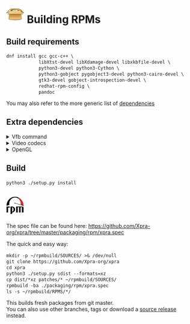 # ![sound](../images/icons/package.png) Building RPMs


## Build requirements
```shell
dnf install gcc gcc-c++ \
            libXtst-devel libXdamage-devel libxkbfile-devel \
            python3-devel python3-Cython \
            python3-gobject pygobject3-devel python3-cairo-devel \
            gtk3-devel gobject-introspection-devel \
            redhat-rpm-config \
            pandoc
```
You may also refer to the more generic list of [dependencies](./Dependencies.md)

## Extra dependencies
<details>
  <summary>Vfb command</summary>

To use [Xdummy](../Usage/Xdummy.md):
```shell
dnf install xorg-x11-server-Xorg xorg-x11-drv-dummy xorg-x11-xauth xorg-x11-xkb-utils
```
Otherwise, use `Xvfb`:
```shell
dnf install xorg-x11-server-Xvfb
```
</details>
<details>
  <summary>Video codecs</summary>

For extra video encoding support, install the following development headers from [rpmfusion.org](https://rpmfusion.org/) and / or [EPEL](https://docs.fedoraproject.org/en-US/epel/):
```shell
dnf install libvpx-devel libyuv-devel ffmpeg-devel x264-devel
```
</details>
<details>
  <summary>OpenGL</summary>

For [OpenGL accelerated client rendering](../Usage/Client-OpenGL.md) support, add this runtime dependency:
```shell
dnf install python3-pyopengl
```
</details>

## Build
```shell
python3 ./setup.py install
```
</details>

## ![RPM](../images/icons/rpm.png)
The spec file can be found here:
https://github.com/Xpra-org/xpra/tree/master/packaging/rpm/xpra.spec


The quick and easy way:
```shell
mkdir -p ~/rpmbuild/SOURCES/ >& /dev/null
git clone https://github.com/Xpra-org/xpra
cd xpra
python3 ./setup.py sdist --formats=xz
cp dist/*xz patches/* ~/rpmbuild/SOURCES/
rpmbuild -ba ./packaging/rpm/xpra.spec
ls -s ~/rpmbuild/RPMS/*/
```
This builds fresh packages from git master.  
You can also use other branches, tags or download a [source release](https://xpra.org/src/) instead.
